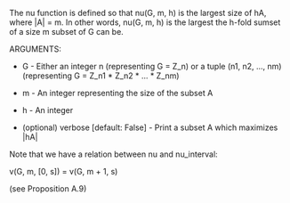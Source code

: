 The nu function is defined so that nu(G, m, h) is the largest size of hA, where |A| = m. In other words, nu(G, m, h) is the largest the h-fold sumset of a size m subset of G can be.

ARGUMENTS:

* G - Either an integer n (representing G = Z_n) or a tuple (n1, n2, ..., nm) (representing G = Z_n1 * Z_n2 * ... * Z_nm)

* m - An integer representing the size of the subset A

* h - An integer

* (optional) verbose [default: False] - Print a subset A which maximizes |hA|


Note that we have a relation between nu and nu_interval:

v(G, m, [0, s]) = v(G, m + 1, s)

(see Proposition A.9)

